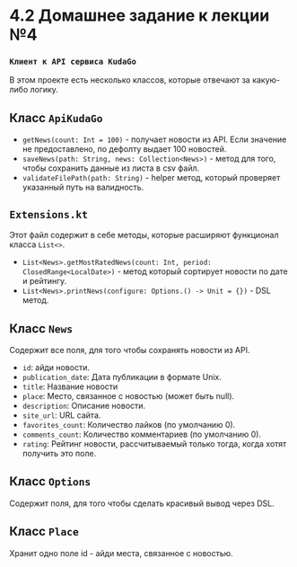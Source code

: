 # 4.2 Домашнее задание к лекции №4

### `Клиент к API сервиса KudaGo`
В этом проекте есть несколько классов, которые отвечают за какую-либо логику.

## Класс `ApiKudaGo`
- `getNews(count: Int = 100)` - получает новости из API. Если значение не предоставлено, по дефолту выдает 100 новостей.
- `saveNews(path: String, news: Collection<News>)` - метод для того, чтобы сохранить данные из листа в csv файл.
- `validateFilePath(path: String)` - helper метод, который проверяет указанный путь на валидность.

## `Extensions.kt`
Этот файл содержит в себе методы, которые расширяют функционал класса `List<>`.
- `List<News>.getMostRatedNews(count: Int, period: ClosedRange<LocalDate>)` - метод который сортирует новости по дате и рейтингу.
- `List<News>.printNews(configure: Options.() -> Unit = {})` - DSL метод.
  
## Класс `News`
Содержит все поля, для того чтобы сохранять новости из API.
- `id`: айди новости.
- `publication_date`: Дата публикации в формате Unix.
- `title`: Название новости
- `place`: Место, связанное с новостью (может быть null).
- `description`: Описание новости.
- `site_url`: URL сайта.
- `favorites_count`: Количество лайков (по умолчанию 0).
- `comments_count`: Количество комментариев (по умолчанию 0).
- `rating`: Рейтинг новости, рассчитываемый только тогда, когда хотят получить это поле.

## Класс `Options`
Содержит поля, для того чтобы сделать красивый вывод через DSL.

## Класс `Place`
Хранит одно поле id - айди места, связанное с новостью.

